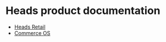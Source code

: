 # Heads product documentation

* [Heads Retail](/docs/retail/index)
* [Commerce OS](docs/cos/index)
